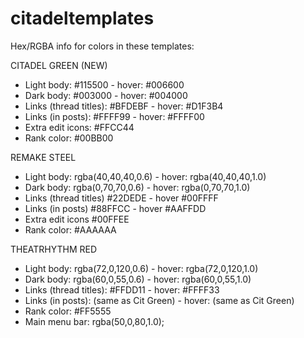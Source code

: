 # citadeltemplates

Hex/RGBA info for colors in these templates:

CITADEL GREEN (NEW)

- Light body: #115500 - hover: #006600
- Dark body: #003000 - hover: #004000
- Links (thread titles): #BFDEBF - hover: #D1F3B4
- Links (in posts): #FFFF99 - hover: #FFFF00
- Extra edit icons: #FFCC44
- Rank color: #00BB00

REMAKE STEEL

- Light body: rgba(40,40,40,0.6) - hover: rgba(40,40,40,1.0)
- Dark body: rgba(0,70,70,0.6) - hover: rgba(0,70,70,1.0)
- Links (thread titles) #22DEDE - hover #00FFFF
- Links (in posts) #88FFCC - hover #AAFFDD
- Extra edit icons #00FFEE
- Rank color: #AAAAAA

THEATRHYTHM RED

- Light body: rgba(72,0,120,0.6) - hover: rgba(72,0,120,1.0)
- Dark body: rgba(60,0,55,0.6) - hover: rgba(60,0,55,1.0)
- Links (thread titles): #FFDD11 - hover: #FFFF33
- Links (in posts): (same as Cit Green) - hover: (same as Cit Green)
- Rank color: #FF5555
- Main menu bar: rgba(50,0,80,1.0);
